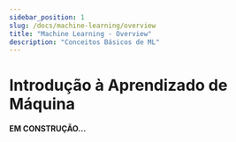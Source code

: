 ```yaml
---
sidebar_position: 1
slug: /docs/machine-learning/overview
title: "Machine Learning - Overview"
description: "Conceitos Básicos de ML"
---
```


# Introdução à Aprendizado de Máquina

**EM CONSTRUÇÃO...**